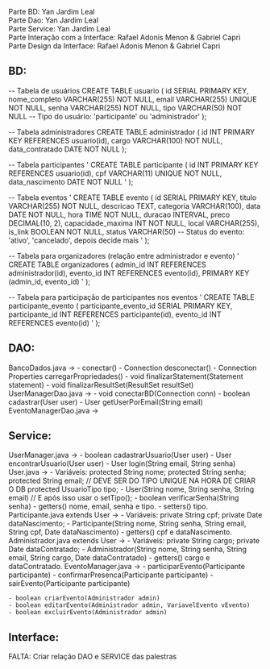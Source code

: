 Parte BD: Yan Jardim Leal <br>
Parte Dao: Yan Jardim Leal <br>
Parte Service: Yan Jardim Leal <br>
Parte Interação com a Interface: Rafael Adonis Menon & Gabriel Capri <br>
Parte Design da Interface: Rafael Adonis Menon & Gabriel Capri <br>

## BD:

-- Tabela de usuários
	CREATE TABLE usuario (
    		id SERIAL PRIMARY KEY,
    		nome_completo VARCHAR(255) NOT NULL,
    		email VARCHAR(255) UNIQUE NOT NULL,
    		senha VARCHAR(255) NOT NULL,
    		tipo VARCHAR(50) NOT NULL -- Tipo do usuário: 'participante' ou 'administrador'
	);

-- Tabela administradores
	CREATE TABLE administrador (
    		id INT PRIMARY KEY REFERENCES usuario(id),
    		cargo VARCHAR(100) NOT NULL,
    		data_contratado DATE NOT NULL
	);

-- Tabela participantes
' CREATE TABLE participante (
    id INT PRIMARY KEY REFERENCES usuario(id),
    cpf VARCHAR(11) UNIQUE NOT NULL,
    data_nascimento DATE NOT NULL '
);

-- Tabela eventos
' CREATE TABLE evento (
    id SERIAL PRIMARY KEY,
    titulo VARCHAR(255) NOT NULL,
    descricao TEXT,
    categoria VARCHAR(100),
    data DATE NOT NULL,
    hora TIME NOT NULL,
    duracao INTERVAL,
    preco DECIMAL(10, 2),
    capacidade_maxima INT NOT NULL,
    local VARCHAR(255),
    is_link BOOLEAN NOT NULL,
    status VARCHAR(50) -- Status do evento: 'ativo', 'cancelado', depois decide mais '
);

-- Tabela para organizadores (relação entre administrador e evento)
' CREATE TABLE organizadores (
    admin_id INT REFERENCES administrador(id),
    evento_id INT REFERENCES evento(id),
    PRIMARY KEY (admin_id, evento_id) '
);

-- Tabela para participação de participantes nos eventos
' CREATE TABLE participante_evento (
    participante_evento_id SERIAL PRIMARY KEY,
    participante_id INT REFERENCES participante(id),
    evento_id INT REFERENCES evento(id) '
);

## DAO:

BancoDados.java ->
	- conectar()
	- Connection desconectar()
	- Connection Properties carregarPropriedades()
	- void finalizarStatement(Statement statement)
	- void finalizarResultSet(ResultSet resultSet)
UserManagerDao.java ->
	- void conectarBD(Connection conn)
	- boolean cadastrar(User user)
	- User getUserPorEmail(String email)
EventoManagerDao.java ->

## Service:

UserManager.java ->
	- boolean cadastrarUsuario(User user)
	- User encontrarUsuario(User user)
	- User login(String email, String senha)
User.java ->
	- Variáveis:
		protected String nome;
		protected String senha;
		protected String email; // DEVE SER DO TIPO UNIQUE NA HORA DE CRIAR O DB
		protected UsuarioTipo tipo;
	- User(String nome, String senha, String email) // E após isso usar o setTipo();
	- boolean verificarSenha(String senha)
	- getters() nome, email, senha e tipo.
	- setters() tipo.
Participante.java extends User ->
	- Variáveis:
		private String cpf;
		private Date dataNascimento;
	- Participante(String nome, String senha, String email, String cpf, Date dataNascimento)
	- getters() cpf e dataNascimento.
Administrador.java extends User ->
	- Variáveis:
		private String cargo;
		private Date dataContratado;
	- Administrador(String nome, String senha, String email, String cargo, Date dataContratado)
	- getters() cargo e dataContratado.
EventoManager.java ->
	- participarEvento(Participante participante)
	- confirmarPresenca(Participante participante)
	- sairEvento(Participante participante)
	
	- boolean criarEvento(Administrador admin)
	- boolean editarEvento(Administrador admin, VariavelEvento vEvento)
	- boolean excluirEvento(Administrador admin)

## Interface:

FALTA:
Criar relação DAO e SERVICE das palestras
